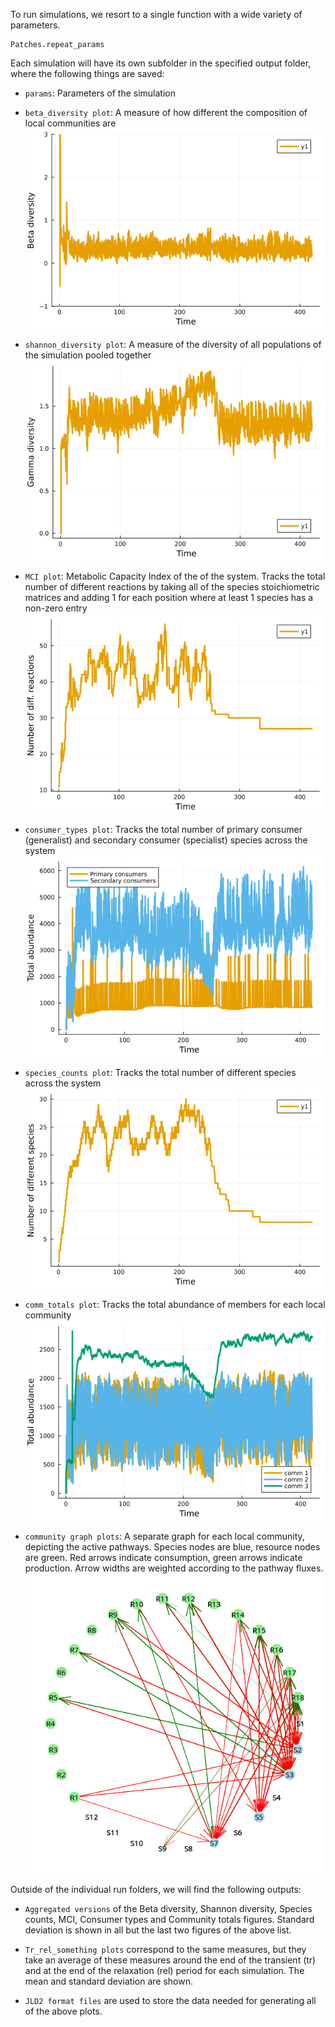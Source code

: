 
To run simulations, we resort to a single function with a wide variety of parameters. 

```@docs
Patches.repeat_params
```

Each simulation will have its own subfolder in the specified output folder, where the following things are saved:

* `params`: Parameters of the simulation
* `beta_diversity plot`: A measure of how different the composition of local communities are
![Beta diversity plot](./images/beta_diversity.png)

* `shannon_diversity plot`: A measure of the diversity of all populations of the simulation pooled together
![Shannon diversity plot](./images/shannon_diversity_.png)

* `MCI plot`: Metabolic Capacity Index of the of the system. Tracks the total number of different reactions by taking all of the species stoichiometric matrices and adding 1 for each position where at least 1 species has a non-zero entry
![MCI plot](./images/MCI.png)

* `consumer_types plot`: Tracks the total number of primary consumer (generalist) and secondary consumer (specialist) species across the system
![Consumer types plot](./images/consumer_types.png)

* `species_counts plot`: Tracks the total number of different species across the system
![Species counts plot](./images/species_counts.png)

* `comm_totals plot`: Tracks the total abundance of members for each local community
![Community total abundances plot](./images/comm_totals.png)

* `community graph plots`: A separate graph for each local community, depicting the active pathways. Species nodes are blue, resource nodes are green. Red arrows indicate consumption, green arrows indicate production. Arrow widths are weighted according to the pathway fluxes.
![Community graph plots](./images/community_graph1.png)

Outside of the individual run folders, we will find the following outputs:

* `Aggregated versions` of the Beta diversity, Shannon diversity, Species counts, MCI, Consumer types and Community totals figures. Standard deviation is shown in all but the last two figures of the above list. 

* `Tr_rel_something plots` correspond to the same measures, but they take an average of these measures around the end of the transient (tr) and at the end of the relaxation (rel) period for each simulation. The mean and standard deviation are shown.

* `JLD2 format files` are used to store the data needed for generating all of the above plots.